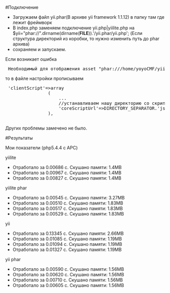#Подключение 
- Загружаем файл yii.phar(В архиве yii framework 1.1.12) в папку там где лежит фреймворк
- В index.php заменяем подключение yii.php|yiilite.php на
	$yii="phar://".dirname(dirname(__FILE__)).'/yii.phar/yii.php'; 
	(Если структура директорий из коробки, то нужно изменить путь до phar архива)
- сохраняем и запускаем.

Если возникает ошибка 
<pre>
 Необходимый для отображения asset "phar:///home/yoyoCMF/yii.phar/web/js/source" не существует.
</pre>
 то в файле настройки прописываем 
 <pre>
 'clientScript'=>array
                (
                    ...
                    //устанавливаем нашу директорию со скриптами(ЕСЛИ ИСПОЛЬЗУЕМ YII.PHAR)
                    'coreScriptUrl'=>DIRECTORY_SEPARATOR.'js'.DIRECTORY_SEPARATOR,
                ),
 </pre>
 Других проблемы замечено не было.
 
 #Результаты
 
 Мои показатели (php5.4.4 c APC)

yiilite 
- Отработало за 0.00686 с. Скушано памяти: 1.4MB 
- Отработало за 0.00967 с. Скушано памяти: 1.4MB
- Отработало за 0.00827 с. Скушано памяти: 1.4MB 

yiilite phar
- Отработало за 0.00545 с. Скушано памяти: 3.27MB 
- Отработало за 0.00510 с. Скушано памяти: 1.83MB 
- Отработало за 0.00517 с. Скушано памяти: 1.83MB 
- Отработало за 0.00529 с. Скушано памяти: 1.83MB 

yii
- Отработало за 0.13345 с. Скушано памяти: 2.66MB 
- Отработало за 0.01085 с. Скушано памяти: 1.19MB 
- Отработало за 0.01094 с. Скушано памяти: 1.19MB 
- Отработало за 0.01327 с. Скушано памяти: 1.19MB 

yii phar
- Отработало за 0.00590 с. Скушано памяти: 1.56MB 
- Отработало за 0.00620 с. Скушано памяти: 1.56MB
- Отработало за 0.00710 с. Скушано памяти: 1.56MB 
- Отработало за 0.00605 с. Скушано памяти: 1.56MB 
